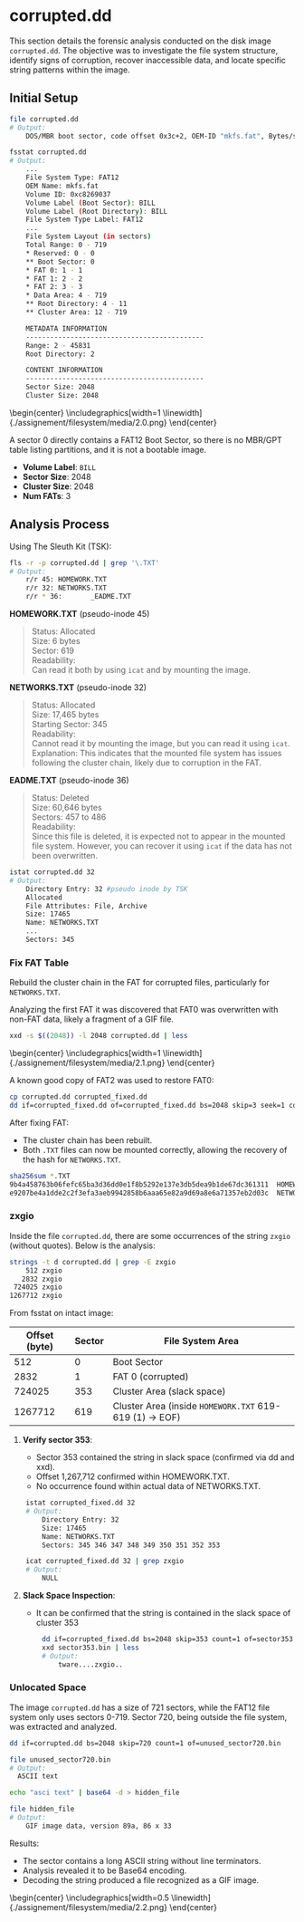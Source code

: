 # corrupted.dd

This section details the forensic analysis conducted on the disk image `corrupted.dd`. The objective was to investigate the file system structure, identify signs of corruption, recover inaccessible data, and locate specific string patterns within the image. 

## Initial Setup

```bash
file corrupted.dd
# Output:
    DOS/MBR boot sector, code offset 0x3c+2, OEM-ID "mkfs.fat", Bytes/sector 2048, FATs 3, root entries 512, sectors 720 (volumes <=32 MB), Media descriptor 0xf8, sectors/FAT 1, sectors/track 16, serial number 0xc8269037, label: "BILL", FAT (12 bit)

fsstat corrupted.dd
# Output:
    ...
    File System Type: FAT12
    OEM Name: mkfs.fat
    Volume ID: 0xc8269037
    Volume Label (Boot Sector): BILL
    Volume Label (Root Directory): BILL
    File System Type Label: FAT12
    ...
    File System Layout (in sectors)
    Total Range: 0 - 719
    * Reserved: 0 - 0
    ** Boot Sector: 0
    * FAT 0: 1 - 1
    * FAT 1: 2 - 2
    * FAT 2: 3 - 3
    * Data Area: 4 - 719
    ** Root Directory: 4 - 11
    ** Cluster Area: 12 - 719

    METADATA INFORMATION
    --------------------------------------------
    Range: 2 - 45831
    Root Directory: 2

    CONTENT INFORMATION
    --------------------------------------------
    Sector Size: 2048
    Cluster Size: 2048
```

\begin{center}
\includegraphics[width=1 \linewidth]{./assignement/filesystem/media/2.0.png}
\end{center}

A sector 0 directly contains a FAT12 Boot Sector, so there is no MBR/GPT table listing partitions, and it is not a bootable image.

- **Volume Label**: `BILL`
- **Sector Size**: 2048
- **Cluster Size**: 2048
- **Num FATs**: 3

## Analysis Process

Using The Sleuth Kit (TSK):

```bash
fls -r -p corrupted.dd | grep '\.TXT'
# Output:
    r/r 45: HOMEWORK.TXT
    r/r 32: NETWORKS.TXT
    r/r * 36:       _EADME.TXT
```

**HOMEWORK.TXT** (pseudo-inode 45)

> Status: Allocated  
> Size: 6 bytes  
> Sector: 619  
> Readability:  
    Can read it both by using `icat` and by mounting the image.

**NETWORKS.TXT** (pseudo-inode 32)

> Status: Allocated  
> Size: 17,465 bytes  
> Starting Sector: 345  
> Readability:  
    Cannot read it by mounting the image, but you can read it using `icat`.  
    Explanation: This indicates that the mounted file system has issues following the cluster chain, likely due to corruption in the FAT.

**EADME.TXT** (pseudo-inode 36)

> Status: Deleted  
> Size: 60,646 bytes  
> Sectors: 457 to 486  
> Readability:  
    Since this file is deleted, it is expected not to appear in the mounted file system. However, you can recover it using `icat` if the data has not been overwritten.


```bash
istat corrupted.dd 32
# Output:
    Directory Entry: 32 #pseudo inode by TSK
    Allocated
    File Attributes: File, Archive
    Size: 17465
    Name: NETWORKS.TXT
    ...
    Sectors: 345
```

### Fix FAT Table

Rebuild the cluster chain in the FAT for corrupted files, particularly for `NETWORKS.TXT`.

Analyzing the first FAT it was discovered that FAT0 was overwritten with non-FAT data, likely a fragment of a GIF file.


```bash
xxd -s $((2048)) -l 2048 corrupted.dd | less
```

\begin{center}
\includegraphics[width=1 \linewidth]{./assignement/filesystem/media/2.1.png}
\end{center}

A known good copy of FAT2 was used to restore FAT0:

```bash
cp corrupted.dd corrupted_fixed.dd
dd if=corrupted_fixed.dd of=corrupted_fixed.dd bs=2048 skip=3 seek=1 count=1 conv=notrunc
```

After fixing FAT:

- The cluster chain has been rebuilt.  
- Both `.TXT` files can now be mounted correctly, allowing the recovery of the hash for `NETWORKS.TXT`.

```bash
sha256sum *.TXT
9b4a458763b06fefc65ba3d36dd0e1f8b5292e137e3db5dea9b1de67dc361311  HOMEWORK.TXT
e9207be4a1dde2c2f3efa3aeb9942858b6aaa65e82a9d69a8e6a71357eb2d03c  NETWORKS.TXT
```

### zxgio

Inside the file `corrupted.dd`, there are some occurrences of the string `zxgio` (without quotes). 
Below is the analysis:

```bash
strings -t d corrupted.dd | grep -E zxgio
    512 zxgio
   2832 zxgio
 724025 zxgio
1267712 zxgio
```

From fsstat on intact image:

| **Offset (byte)** | **Sector** | **File System Area**         |
|--------------------|------------|------------------------------|
| 512                | 0          | Boot Sector                 |            
| 2832               | 1          | FAT 0 (corrupted)           |                
| 724025             | 353        | Cluster Area (slack space)  |                     
| 1267712            | 619        | Cluster Area (inside `HOMEWORK.TXT` 619-619 (1) -> EOF) |

1. **Verify sector 353**:

    - Sector 353 contained the string in slack space (confirmed via dd and xxd).
    - Offset 1,267,712 confirmed within HOMEWORK.TXT.
    - No occurrence found within actual data of NETWORKS.TXT.

```bash
    istat corrupted_fixed.dd 32
    # Output:
        Directory Entry: 32
        Size: 17465
        Name: NETWORKS.TXT
        Sectors: 345 346 347 348 349 350 351 352 353

    icat corrupted_fixed.dd 32 | grep zxgio
    # Output:
        NULL
```

2. **Slack Space Inspection**:

    - It can be confirmed that the string is contained in the slack space of cluster 353

```bash
        dd if=corrupted_fixed.dd bs=2048 skip=353 count=1 of=sector353.bin
        xxd sector353.bin | less
        # Output:
            tware....zxgio..
```

### Unlocated Space

The image `corrupted.dd` has a size of 721 sectors, while the FAT12 file system only uses sectors 0-719. Sector 720, being outside the file system, was extracted and analyzed.

```bash
dd if=corrupted.dd bs=2048 skip=720 count=1 of=unused_sector720.bin

file unused_sector720.bin
# Output:
  ASCII text

echo "asci text" | base64 -d > hidden_file

file hidden_file
# Output:
    GIF image data, version 89a, 86 x 33
```

Results:

- The sector contains a long ASCII string without line terminators.
- Analysis revealed it to be Base64 encoding.
- Decoding the string produced a file recognized as a GIF image.

\begin{center}
\includegraphics[width=0.5 \linewidth]{./assignement/filesystem/media/2.2.png}
\end{center}
